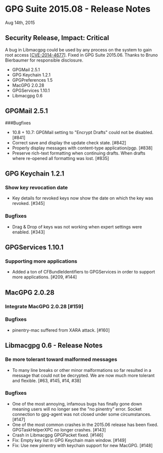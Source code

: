 GPG Suite 2015.08 - Release Notes
=================================
Aug 14th, 2015

Security Release, Impact: Critical
----------------------------------
A bug in Libmacgpg could be used by any process on the system to gain root access [[CVE-2014-4677](http://www.cve.mitre.org/cgi-bin/cvename.cgi?name=2014-4677)]. Fixed in GPG Suite 2015.06. Thanks to Bruno Bierbaumer for responsible disclosure.

* GPGMail 2.5.1
* GPG Keychain 1.2.1
* GPGPreferences 1.5
* MacGPG 2.0.28
* GPGServices 1.10.1
* Libmacgpg 0.6

GPGMail 2.5.1
-------------
###Bugfixes

*  10.8 + 10.7: GPGMail setting to "Encrypt Drafts" could not be disabled. [#841]
*  Correct save and display the update check state. [#842]
*  Properly display messages with content-type application/pgp. [#838]
*  Preserve rich-text formatting when continuing drafts. When drafts where re-opened all formatting was lost. [#835]

GPG Keychain 1.2.1
------------------

### Show key revocation date
* Key details for revoked keys now show the date on which the key was revoked. [#345]

### Bugfixes

* Drag & Drop of keys was not working when expert settings were enabled. [#343]

GPGServices 1.10.1
------------------
### Supporting more applications
* Added a ton of CFBundleIdentifiers to GPGServices in order to support more applications. [#209, #144]

MacGPG 2.0.28
-------------

###  Integrate MacGPG 2.0.28 [#159]

### Bugfixes

*  pinentry-mac suffered from XARA attack. [#160]

Libmacgpg 0.6 - Release Notes
-----------------------------

### Be more tolerant toward malformed messages
* To many line breaks or other minor malformations so far resulted in a message that could not be decrypted. We are now much more tolerant and flexible. [#63, #145, #14, #38]


### Bugfixes

* One of the most annoying, infamous bugs has finally gone down meaning users will no longer see the "no pinentry" error. Socket connection to gpg-agent was not closed under some circumstances. [#147]
* One of the most common crashes in the 2015.06 release has been fixed. GPGTaskHelperXPC no longer crashes. [#143]
* Crash in Libmacgpg GPGPacket fixed. [#146]
* Fix: Empty key list in GPG Keychain main window. [#149]
* Fix: Use new pinentry with keychain support for new MacGPG. [#148]